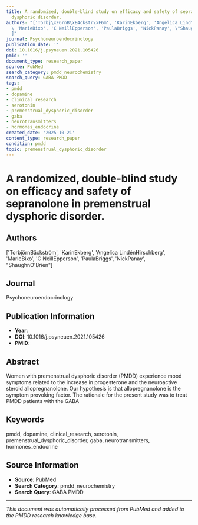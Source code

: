 ```yaml
---
title: A randomized, double-blind study on efficacy and safety of sepranolone in premenstrual
  dysphoric disorder.
authors: "['Torbj\xF6rnB\xE4ckstr\xF6m', 'KarinEkberg', 'Angelica Lind\xE9nHirschberg',\
  \ 'MarieBixo', 'C NeillEpperson', 'PaulaBriggs', 'NickPanay', \"ShaughnO'Brien\"\
  ]"
journal: Psychoneuroendocrinology
publication_date: ''
doi: 10.1016/j.psyneuen.2021.105426
pmid: ''
document_type: research_paper
source: PubMed
search_category: pmdd_neurochemistry
search_query: GABA PMDD
tags:
- pmdd
- dopamine
- clinical_research
- serotonin
- premenstrual_dysphoric_disorder
- gaba
- neurotransmitters
- hormones_endocrine
created_date: '2025-10-21'
content_type: research_paper
condition: pmdd
topic: premenstrual_dysphoric_disorder
---
```


# A randomized, double-blind study on efficacy and safety of sepranolone in premenstrual dysphoric disorder.

## Authors
['TorbjörnBäckström', 'KarinEkberg', 'Angelica LindénHirschberg', 'MarieBixo', 'C NeillEpperson', 'PaulaBriggs', 'NickPanay', "ShaughnO'Brien"]

## Journal
Psychoneuroendocrinology

## Publication Information
- **Year**: 
- **DOI**: 10.1016/j.psyneuen.2021.105426
- **PMID**: 

## Abstract
Women with premenstrual dysphoric disorder (PMDD) experience mood symptoms related to the increase in progesterone and the neuroactive steroid allopregnanolone. Our hypothesis is that allopregnanolone is the symptom provoking factor. The rationale for the present study was to treat PMDD patients with the GABA

## Keywords
pmdd, dopamine, clinical_research, serotonin, premenstrual_dysphoric_disorder, gaba, neurotransmitters, hormones_endocrine

## Source Information
- **Source**: PubMed
- **Search Category**: pmdd_neurochemistry
- **Search Query**: GABA PMDD

---
*This document was automatically processed from PubMed and added to the PMDD research knowledge base.*
